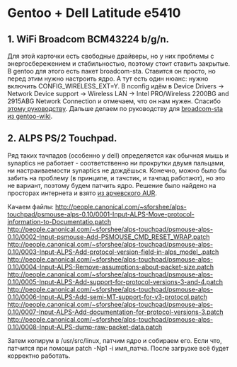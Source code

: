 # Gentoo + Dell Latitude e5410

## 1\. WiFi Broadcom BCM43224 b/g/n.

Для этой карточки есть свободные драйверы, но у них проблемы с
энергосбережением и стабильностью, поэтому стоит ставить
закрытые. В gentoo для этого есть пакет broadcom-sta. Ставится он
просто, но перед этим нужно настроить ядро. А тут есть один нюанс:
нужно включить CONFIG_WIRELESS_EXT=Y. В nconfig идём в Device
Drivers -\> Network Device support -\> Wireless LAN -\> Intel
PRO/Wireless 2200BG and 2915ABG Network Connection и отмечаем, что он
нам нужен. Спасибо [этому
руководству](http://wiseelf.blogspot.com/2010/09/gentoo-linux-on-dell-vostro-3700.html).
Дальше делаем по руководству для [broadcom-sta из
gentoo-wiki](http://en.gentoo-wiki.com/wiki/Broadcom_43xx#Broadcom_802.11_Linux_STA_driver).

## 2\. ALPS PS/2 Touchpad.

Ряд таких тачпадов (особенно у dell) определяется как обычная мышь и
synaptics не работает - соответственно ни прокрутки двумя пальцами, ни
настраиваемости synaptics не дождёшься. Конечно, можно было бы забить
на проблему (в принципе, и тачстик, и тачпад работают), но это не
вариант, поэтому будем патчить ядро. Решение было найдено на
просторах интернета и взято [из арчевского
AUR](http://aur.archlinux.org/packages/ps/psmouse-alps/PKGBUILD).

Качаем файлы:
<http://people.canonical.com/~sforshee/alps-touchpad/psmouse-alps-0.10/0001-Input-ALPS-Move-protocol-information-to-Documentatio.patch>
<http://people.canonical.com/~sforshee/alps-touchpad/psmouse-alps-0.10/0002-Input-psmouse-Add-PSMOUSE_CMD_RESET_WRAP.patch>
<http://people.canonical.com/~sforshee/alps-touchpad/psmouse-alps-0.10/0003-Input-ALPS-Add-protocol-version-field-in-alps_model_.patch>
<http://people.canonical.com/~sforshee/alps-touchpad/psmouse-alps-0.10/0004-Input-ALPS-Remove-assumptions-about-packet-size.patch>
<http://people.canonical.com/~sforshee/alps-touchpad/psmouse-alps-0.10/0005-Input-ALPS-Add-support-for-protocol-versions-3-and-4.patch>
<http://people.canonical.com/~sforshee/alps-touchpad/psmouse-alps-0.10/0006-Input-ALPS-Add-semi-MT-support-for-v3-protocol.patch>
<http://people.canonical.com/~sforshee/alps-touchpad/psmouse-alps-0.10/0007-Input-ALPS-Add-documentation-for-protocol-versions-3.patch>
<http://people.canonical.com/~sforshee/alps-touchpad/psmouse-alps-0.10/0008-Input-ALPS-dump-raw-packet-data.patch>

Затем копирум в /usr/src/linux, патчим ядро и собираем его. Если что,
патчится при помощи patch -Np1 -i имя_патча. После загрузке всё
будет корректно работать.